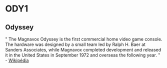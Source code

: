 # ODY1

## Odyssey

" The Magnavox Odyssey is the first commercial home video game console. The hardware was designed by a small team led by Ralph H. Baer at Sanders Associates, while Magnavox completed development and released it in the United States in September 1972 and overseas the following year. " - [Wikipédia](https://en.wikipedia.org/wiki/Magnavox_Odyssey)
